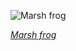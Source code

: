 
![Marsh frog](https://upload.wikimedia.org/wikipedia/commons/thumb/e/ea/Marsh_frog_%28Pelophylax_ridibundus%29.jpg/600px-Marsh_frog_%28Pelophylax_ridibundus%29.jpg)

*[Marsh frog](https://wikipedia.org/wiki/File:Marsh_frog_(Pelophylax_ridibundus).jpg)*
